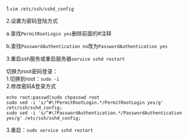 1.`vim /etc/ssh/sshd_config`   
   
2.设置为密码登陆方式   

a.查找`PermitRootLogin yes`删除前面的#注释   

b.查找`PasswordAuthentication no`改为`PasswordAuthentication yes`   
   
3.重启ssh服务或重启服务器`service sshd restart`


切换为root密码登录：   
1.切换到root：`sudo -i`   
2.修改密码&登录方式
```
echo root:passwd|sudo chpasswd root
sudo sed -i 's/^#\?PermitRootLogin.*/PermitRootLogin yes/g' /etc/ssh/sshd_config;
sudo sed -i 's/^#\?PasswordAuthentication.*/PasswordAuthentication yes/g' /etc/ssh/sshd_config;
```
3.重启：`sudo service sshd restart`
